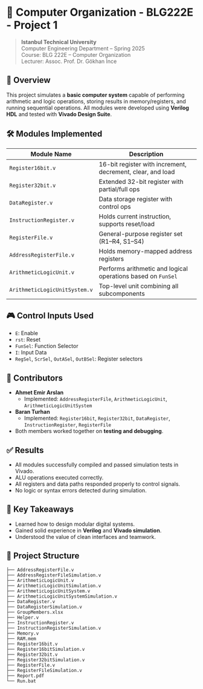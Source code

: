 # 🔧 Computer Organization - BLG222E - Project 1

> **Istanbul Technical University**  
> Computer Engineering Department – Spring 2025  
> Course: BLG 222E – Computer Organization  
> Lecturer: Assoc. Prof. Dr. Gökhan İnce  

## 🧠 Overview

This project simulates a **basic computer system** capable of performing arithmetic and logic operations, storing results in memory/registers, and running sequential operations. All modules were developed using **Verilog HDL** and tested with **Vivado Design Suite**.

## 🛠️ Modules Implemented

| Module Name                 | Description                                                                 |
|----------------------------|-----------------------------------------------------------------------------|
| `Register16bit.v`          | 16-bit register with increment, decrement, clear, and load                  |
| `Register32bit.v`          | Extended 32-bit register with partial/full ops                              |
| `DataRegister.v`           | Data storage register with control ops                                      |
| `InstructionRegister.v`    | Holds current instruction, supports reset/load                              |
| `RegisterFile.v`           | General-purpose register set (R1–R4, S1–S4)                                 |
| `AddressRegisterFile.v`    | Holds memory-mapped address registers                                       |
| `ArithmeticLogicUnit.v`    | Performs arithmetic and logical operations based on `FunSel`                |
| `ArithmeticLogicUnitSystem.v` | Top-level unit combining all subcomponents                                |

## 🎮 Control Inputs Used

- `E`: Enable
- `rst`: Reset
- `FunSel`: Function Selector
- `I`: Input Data
- `RegSel`, `ScrSel`, `OutASel`, `OutBSel`: Register selectors

## 👥 Contributors

- **Ahmet Emir Arslan**  
  - Implemented: `AddressRegisterFile`, `ArithmeticLogicUnit`, `ArithmeticLogicUnitSystem`
- **Baran Turhan**  
  - Implemented: `Register16bit`, `Register32bit`, `DataRegister`, `InstructionRegister`, `RegisterFile`
- Both members worked together on **testing and debugging**.

## ✅ Results

- All modules successfully compiled and passed simulation tests in Vivado.
- ALU operations executed correctly.
- All registers and data paths responded properly to control signals.
- No logic or syntax errors detected during simulation.

## 🧠 Key Takeaways

- Learned how to design modular digital systems.
- Gained solid experience in **Verilog** and **Vivado simulation**.
- Understood the value of clean interfaces and teamwork.

## 📁 Project Structure
```
├── AddressRegisterFile.v
├── AddressRegisterFileSimulation.v
├── ArithmeticLogicUnit.v
├── ArithmeticLogicUnitSimulation.v
├── ArithmeticLogicUnitSystem.v
├── ArithmeticLogicUnitSystemSimulation.v
├── DataRegister.v
├── DataRegisterSimulation.v
├── GroupMembers.xlsx
├── Helper.v
├── InstructionRegister.v
├── InstructionRegisterSimulation.v
├── Memory.v
├── RAM.mem
├── Register16bit.v
├── Register16bitSimulation.v
├── Register32bit.v
├── Register32bitSimulation.v
├── RegisterFile.v
├── RegisterFileSimulation.v
├── Report.pdf
└── Run.bat
```
